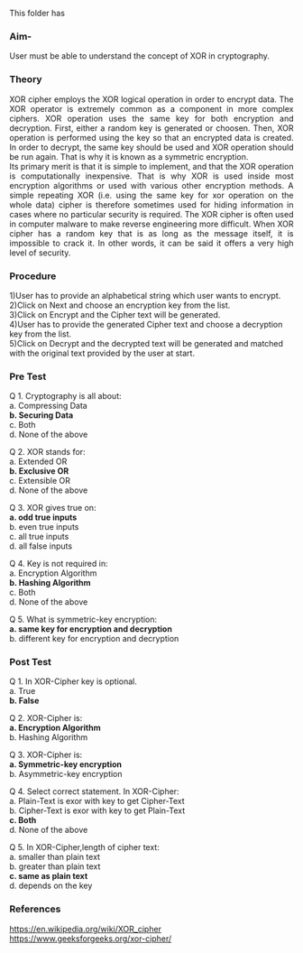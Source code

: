 This folder has <br>
### Aim-<br>
User must be able to understand the concept of XOR in cryptography.<br>
### Theory<br>
<div align="justify">
XOR cipher employs the XOR logical operation in order to encrypt data. The XOR operator is extremely common as a component in more complex ciphers. XOR operation uses the same key for both encryption and decryption. First, either a random key is generated or choosen. Then, XOR operation is performed using the key so that an encrypted data is created. In order to decrypt, the same key should be used and XOR operation should be run again. That is why it is known as a symmetric encryption.<br>
Its primary merit is that it is simple to implement, and that the XOR operation is computationally inexpensive. That is why XOR is used inside most encryption algorithms or used with various other encryption methods. A simple repeating XOR (i.e. using the same key for xor operation on the whole data) cipher is therefore sometimes used for hiding information in cases where no particular security is required. The XOR cipher is often used in computer malware to make reverse engineering more difficult. When XOR cipher has a random key that is as long as the message itself, it is impossible to crack it. In other words, it can be said it offers a very high level of security.<br></div>

### Procedure<br>
1)User has to provide an alphabetical string which user wants to encrypt.<br>
2)Click on Next and choose an encryption key from the list.<br>
3)Click on Encrypt and the Cipher text will be generated.<br>
4)User has to provide the generated Cipher text and choose a decryption key from the list.<br>
5)Click on Decrypt and the decrypted text will be generated and matched with the original text provided by the user at start.<br>

### Pre Test<br>
Q 1. Cryptography is all about:<br>
a. Compressing Data<br>
<b>b. Securing Data<br></b>
c. Both<br>
d. None of the above<br>

Q 2. XOR stands for:<br>
a. Extended OR<br>
<b>b. Exclusive OR<br></b>
c. Extensible OR<br>
d. None of the above<br>

Q 3. XOR gives true on:<br>
<b>a. odd true inputs<br></b>
b. even true inputs<br>
c. all true inputs<br>
d. all false inputs<br>

Q 4. Key is not required in:<br>
a. Encryption Algorithm<br>
<b>b. Hashing Algorithm<br></b>
c. Both<br>
d. None of the above<br>

Q 5. What is symmetric-key encryption:<br>
<b>a. same key for encryption and decryption<br></b>
b. different key for encryption and decryption<br>

### Post Test<br>
Q 1. In XOR-Cipher key is optional.<br>
a. True<br>
<b>b. False<br></b>

Q 2. XOR-Cipher is:<br>
<b>a. Encryption Algorithm<br></b>
b. Hashing Algorithm<br>

Q 3. XOR-Cipher is:<br>
<b>a. Symmetric-key encryption<br></b>
b. Asymmetric-key encryption<br>

Q 4. Select correct statement. In XOR-Cipher:<br>
a. Plain-Text is exor with key to get Cipher-Text<br>
b. Cipher-Text is exor with key to get Plain-Text<br>
<b>c. Both<br></b>
d. None of the above<br>

Q 5. In XOR-Cipher,length of cipher text:<br>
a. smaller than plain text<br>
b. greater than plain text<br>
<b>c. same as plain text<br></b>
d. depends on the key<br>

### References<br>
https://en.wikipedia.org/wiki/XOR_cipher<br>
https://www.geeksforgeeks.org/xor-cipher/<br>
